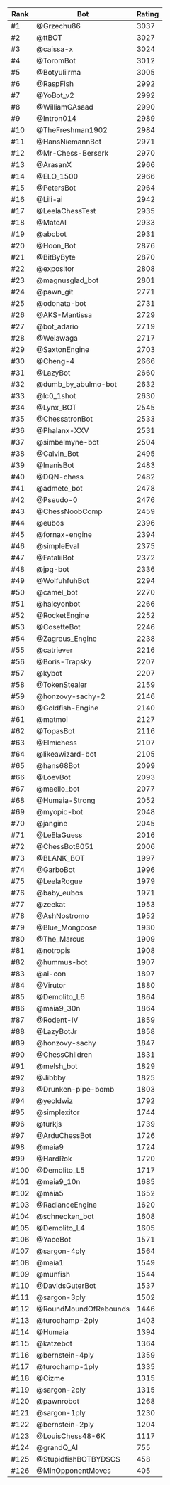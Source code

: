 Rank|Bot|Rating
---|---|---
#1|@Grzechu86|3037
#2|@ttBOT|3027
#3|@caissa-x|3024
#4|@ToromBot|3012
#5|@Botyuliirma|3005
#6|@RaspFish|2992
#7|@YoBot_v2|2992
#8|@WilliamGAsaad|2990
#9|@Intron014|2989
#10|@TheFreshman1902|2984
#11|@HansNiemannBot|2971
#12|@Mr-Chess-Berserk|2970
#13|@ArasanX|2966
#14|@ELO_1500|2966
#15|@PetersBot|2964
#16|@Lili-ai|2942
#17|@LeelaChessTest|2935
#18|@MateAI|2933
#19|@abcbot|2931
#20|@Hoon_Bot|2876
#21|@BitByByte|2870
#22|@expositor|2808
#23|@magnusglad_bot|2801
#24|@pawn_git|2771
#25|@odonata-bot|2731
#26|@AKS-Mantissa|2729
#27|@bot_adario|2719
#28|@Weiawaga|2717
#29|@SaxtonEngine|2703
#30|@Cheng-4|2666
#31|@LazyBot|2660
#32|@dumb_by_abulmo-bot|2632
#33|@lc0_1shot|2630
#34|@Lynx_BOT|2545
#35|@ChessatronBot|2533
#36|@Phalanx-XXV|2531
#37|@simbelmyne-bot|2504
#38|@Calvin_Bot|2495
#39|@InanisBot|2483
#40|@DQN-chess|2482
#41|@admete_bot|2478
#42|@Pseudo-0|2476
#43|@ChessNoobComp|2459
#44|@eubos|2396
#45|@fornax-engine|2394
#46|@simpleEval|2375
#47|@FataliiBot|2372
#48|@jpg-bot|2336
#49|@WolfuhfuhBot|2294
#50|@camel_bot|2270
#51|@halcyonbot|2266
#52|@RocketEngine|2252
#53|@CosetteBot|2246
#54|@Zagreus_Engine|2238
#55|@catriever|2216
#56|@Boris-Trapsky|2207
#57|@kybot|2207
#58|@TokenStealer|2159
#59|@honzovy-sachy-2|2146
#60|@Goldfish-Engine|2140
#61|@matmoi|2127
#62|@TopasBot|2116
#63|@Elmichess|2107
#64|@likeawizard-bot|2105
#65|@hans68Bot|2099
#66|@LoevBot|2093
#67|@maello_bot|2077
#68|@Humaia-Strong|2052
#69|@myopic-bot|2048
#70|@jangine|2045
#71|@LeElaGuess|2016
#72|@ChessBot8051|2006
#73|@BLANK_BOT|1997
#74|@GarboBot|1996
#75|@LeelaRogue|1979
#76|@baby_eubos|1971
#77|@zeekat|1953
#78|@AshNostromo|1952
#79|@Blue_Mongoose|1930
#80|@The_Marcus|1909
#81|@notropis|1908
#82|@hummus-bot|1907
#83|@ai-con|1897
#84|@Virutor|1880
#85|@Demolito_L6|1864
#86|@maia9_30n|1864
#87|@Rodent-IV|1859
#88|@LazyBotJr|1858
#89|@honzovy-sachy|1847
#90|@ChessChildren|1831
#91|@melsh_bot|1829
#92|@Jibbby|1825
#93|@Drunken-pipe-bomb|1803
#94|@yeoldwiz|1792
#95|@simplexitor|1744
#96|@turkjs|1739
#97|@ArduChessBot|1726
#98|@maia9|1724
#99|@HardRok|1720
#100|@Demolito_L5|1717
#101|@maia9_10n|1685
#102|@maia5|1652
#103|@RadianceEngine|1620
#104|@schnecken_bot|1608
#105|@Demolito_L4|1605
#106|@YaceBot|1571
#107|@sargon-4ply|1564
#108|@maia1|1549
#109|@munfish|1544
#110|@DavidsGuterBot|1537
#111|@sargon-3ply|1502
#112|@RoundMoundOfRebounds|1446
#113|@turochamp-2ply|1403
#114|@Humaia|1394
#115|@katzebot|1364
#116|@bernstein-4ply|1359
#117|@turochamp-1ply|1335
#118|@Cizme|1315
#119|@sargon-2ply|1315
#120|@pawnrobot|1268
#121|@sargon-1ply|1230
#122|@bernstein-2ply|1204
#123|@LouisChess48-6K|1117
#124|@grandQ_AI|755
#125|@StupidfishBOTBYDSCS|458
#126|@MinOpponentMoves|405

